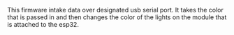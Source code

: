 This firmware intake data over designated usb serial port. It takes the color that is passed in and then changes the color of the lights on the module that is attached to the esp32. 